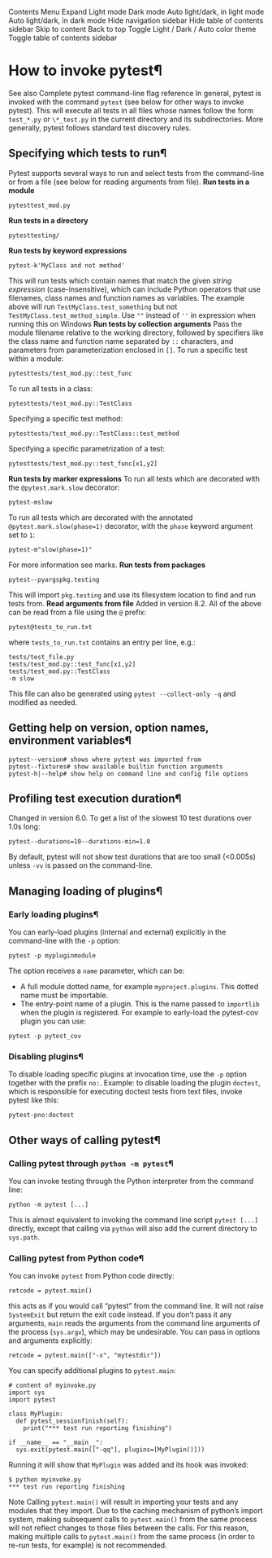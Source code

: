 Contents Menu Expand Light mode Dark mode Auto light/dark, in light mode Auto light/dark, in dark mode
Hide navigation sidebar
Hide table of contents sidebar
Skip to content
Back to top
Toggle Light / Dark / Auto color theme
Toggle table of contents sidebar
# How to invoke pytest¶
See also
Complete pytest command-line flag reference
In general, pytest is invoked with the command `pytest` (see below for other ways to invoke pytest). This will execute all tests in all files whose names follow the form `test_*.py` or `\*_test.py` in the current directory and its subdirectories. More generally, pytest follows standard test discovery rules.
## Specifying which tests to run¶
Pytest supports several ways to run and select tests from the command-line or from a file (see below for reading arguments from file).
**Run tests in a module**
```
pytesttest_mod.py

```

**Run tests in a directory**
```
pytesttesting/

```

**Run tests by keyword expressions**
```
pytest-k'MyClass and not method'

```

This will run tests which contain names that match the given _string expression_ (case-insensitive), which can include Python operators that use filenames, class names and function names as variables. The example above will run `TestMyClass.test_something` but not `TestMyClass.test_method_simple`. Use `""` instead of `''` in expression when running this on Windows
**Run tests by collection arguments**
Pass the module filename relative to the working directory, followed by specifiers like the class name and function name separated by `::` characters, and parameters from parameterization enclosed in `[]`.
To run a specific test within a module:
```
pytesttests/test_mod.py::test_func

```

To run all tests in a class:
```
pytesttests/test_mod.py::TestClass

```

Specifying a specific test method:
```
pytesttests/test_mod.py::TestClass::test_method

```

Specifying a specific parametrization of a test:
```
pytesttests/test_mod.py::test_func[x1,y2]

```

**Run tests by marker expressions**
To run all tests which are decorated with the `@pytest.mark.slow` decorator:
```
pytest-mslow

```

To run all tests which are decorated with the annotated `@pytest.mark.slow(phase=1)` decorator, with the `phase` keyword argument set to `1`:
```
pytest-m"slow(phase=1)"

```

For more information see marks.
**Run tests from packages**
```
pytest--pyargspkg.testing

```

This will import `pkg.testing` and use its filesystem location to find and run tests from.
**Read arguments from file**
Added in version 8.2.
All of the above can be read from a file using the `@` prefix:
```
pytest@tests_to_run.txt

```

where `tests_to_run.txt` contains an entry per line, e.g.:
```
tests/test_file.py
tests/test_mod.py::test_func[x1,y2]
tests/test_mod.py::TestClass
-m slow

```

This file can also be generated using `pytest --collect-only -q` and modified as needed.
## Getting help on version, option names, environment variables¶
```
pytest--version# shows where pytest was imported from
pytest--fixtures# show available builtin function arguments
pytest-h|--help# show help on command line and config file options

```

## Profiling test execution duration¶
Changed in version 6.0.
To get a list of the slowest 10 test durations over 1.0s long:
```
pytest--durations=10--durations-min=1.0

```

By default, pytest will not show test durations that are too small (<0.005s) unless `-vv` is passed on the command-line.
## Managing loading of plugins¶
### Early loading plugins¶
You can early-load plugins (internal and external) explicitly in the command-line with the `-p` option:
```
pytest -p mypluginmodule

```

The option receives a `name` parameter, which can be:
  * A full module dotted name, for example `myproject.plugins`. This dotted name must be importable.
  * The entry-point name of a plugin. This is the name passed to `importlib` when the plugin is registered. For example to early-load the pytest-cov plugin you can use:
```
pytest -p pytest_cov

```



### Disabling plugins¶
To disable loading specific plugins at invocation time, use the `-p` option together with the prefix `no:`.
Example: to disable loading the plugin `doctest`, which is responsible for executing doctest tests from text files, invoke pytest like this:
```
pytest-pno:doctest

```

## Other ways of calling pytest¶
### Calling pytest through `python -m pytest`¶
You can invoke testing through the Python interpreter from the command line:
```
python -m pytest [...]

```

This is almost equivalent to invoking the command line script `pytest [...]` directly, except that calling via `python` will also add the current directory to `sys.path`.
### Calling pytest from Python code¶
You can invoke `pytest` from Python code directly:
```
retcode = pytest.main()

```

this acts as if you would call “pytest” from the command line. It will not raise `SystemExit` but return the exit code instead. If you don’t pass it any arguments, `main` reads the arguments from the command line arguments of the process (`sys.argv`), which may be undesirable. You can pass in options and arguments explicitly:
```
retcode = pytest.main(["-x", "mytestdir"])

```

You can specify additional plugins to `pytest.main`:
```
# content of myinvoke.py
import sys
import pytest

class MyPlugin:
  def pytest_sessionfinish(self):
    print("*** test run reporting finishing")

if __name__ == "__main__":
  sys.exit(pytest.main(["-qq"], plugins=[MyPlugin()]))

```

Running it will show that `MyPlugin` was added and its hook was invoked:
```
$ python myinvoke.py
*** test run reporting finishing

```

Note
Calling `pytest.main()` will result in importing your tests and any modules that they import. Due to the caching mechanism of python’s import system, making subsequent calls to `pytest.main()` from the same process will not reflect changes to those files between the calls. For this reason, making multiple calls to `pytest.main()` from the same process (in order to re-run tests, for example) is not recommended.
